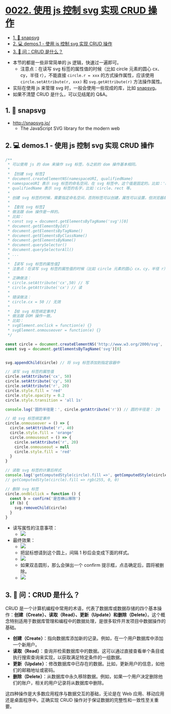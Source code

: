 # [0022. 使用 js 控制 svg 实现 CRUD 操作](https://github.com/Tdahuyou/svg/tree/main/0022.%20%E4%BD%BF%E7%94%A8%20js%20%E6%8E%A7%E5%88%B6%20svg%20%E5%AE%9E%E7%8E%B0%20CRUD%20%E6%93%8D%E4%BD%9C)

<!-- region:toc -->
- [1. 🔗 snapsvg](#1--snapsvg)
- [2. 💻 demos.1 - 使用 js 控制 svg 实现 CRUD 操作](#2--demos1---使用-js-控制-svg-实现-crud-操作)
- [3. 🤔 问：CRUD 是什么？](#3--问crud-是什么)
<!-- endregion:toc -->
- 本节的都是一些非常简单的 js 逻辑，快速过一遍即可。
  - 注意点：在读写 svg 标签的属性值的时候（比如 circle 元素的圆心 cx、cy，半径 r），不能直接 `circle.r = xxx` 的方式操作属性，应该使用 `circle.setAttribute(r, xxx)` 和 `svg.getAttribute(r)` 方法操作属性。
- 实际在使用 js 来管理 svg 时，一般会使用一些现成的库，比如 [snapsvg](http://snapsvg.io/)。
- 如果不清楚 CRUD 是什么，可以见结尾的 Q&A。

## 1. 🔗 snapsvg

- http://snapsvg.io/
  - The JavaScript SVG library for the modern web

## 2. 💻 demos.1 - 使用 js 控制 svg 实现 CRUD 操作

```javascript
/**
 * 可以使用 js 的 dom 来操作 svg 标签，与之前的 dom 操作基本相同。
 * 
 * 【创建 svg 标签】
 * document.createElementNS(namespaceURI, qualifiedName)
 * namespaceURI 表示 svg 标签的命名空间，在 svg 标签中，这个值是固定的。比如：'http://www.w3.org/2000/svg'、'http://www.w3.org/1999/xhtml' 等。
 * qualifiedName 表示 svg 标签的名字，比如：circle、rect 等。
 * 
 * 创建 svg 标签的时候，需要指定命名空间，否则标签可以创建，属性可以设置，但浏览器却无法正常渲染它。有关命名空间的介绍，见笔记 svg.0046
 * 
 * 【查找 svg 标签】
 * 做法跟 dom 操作是一样的。
 * 比如：
 * const svg = document.getElementsByTagName('svg')[0]
 * document.getElementById()
 * document.getElementsByTagName()
 * document.getElementsByClassName()
 * document.getElementsByName()
 * document.querySelector()
 * document.querySelectorAll()
 * ...
 * 
 * 【读写 svg 标签的属性值】
 * 注意点：在读写 svg 标签的属性值的时候（比如 circle 元素的圆心 cx、cy，半径 r），不能直接 `circle.r = xxx` 的方式操作属性，应该使用 `circle.setAttribute(r, xxx)` 和 `svg.getAttribute(r)` 方法操作属性。
 * 
 * 正确做法：
 * circle.setAttribute('cx',50) // 写
 * circle.getAttribute('cx') // 读
 * 
 * 错误做法：
 * circle.cx = 50 // 无效
 * 
 * 【给 svg 标签绑定事件】
 * 做法跟 DOM 操作一致。
 * 比如：
 * svgElement.onclick = function(e) {}
 * svgElement.onmouseover = function(e) {}
 */

const circle = document.createElementNS('http://www.w3.org/2000/svg', 'circle')
const svg = document.getElementsByTagName('svg')[0]


svg.appendChild(circle) // 将 svg 标签添加到指定容器中

// 读写 svg 标签的属性值
circle.setAttribute('cx', 50)
circle.setAttribute('cy', 50)
circle.setAttribute('r', 20)
circle.style.fill = 'red'
circle.style.opacity = 0.2
circle.style.transition = 'all 1s'

console.log('圆的半径是：', circle.getAttribute('r')) // 圆的半径是： 20

// 给 svg 标签绑定事件
circle.onmouseover = () => {
  circle.setAttribute('r', 40)
  circle.style.fill = 'orange'
  circle.onmouseout = () => {
    circle.setAttribute('r', 20)
    circle.onmouseout = null
    circle.style.fill = 'red'
  }
}

// 读取 svg 标签的计算后样式
console.log('getComputedStyle(circle).fill =>', getComputedStyle(circle).fill)
// getComputedStyle(circle).fill => rgb(255, 0, 0)

// 删除 svg 标签
circle.ondblclick = function () {
  const b = confirm('是否确认移除')
  if (b) {
    svg.removeChild(circle)
  }
}
```

- 读写属性的注意事项：
  - ![](assets/2024-12-10-15-12-57.png)
- 最终效果：
  - ![](assets/2024-12-10-14-41-47.png)
  - 把鼠标想请到这个圆上，间隔 1 秒后会变成下面的样式。
  - ![](assets/2024-12-10-14-41-54.png)
  - 如果双击圆形，那么会弹出一个 confirm 提示框，点击确定后，圆将被删除。
  - ![](assets/2024-12-10-14-42-20.png)

## 3. 🤔 问：CRUD 是什么？

CRUD 是一个计算机编程中常用的术语，代表了数据库或数据存储的四个基本操作：**创建（Create）、读取（Read）、更新（Update）和删除（Delete）**。这个概念特别适用于数据库管理和编程中的数据处理，是很多软件开发项目中数据操作的基础。

- **创建（Create）**：指向数据库添加新的记录。例如，在一个用户数据库中添加一个新用户。
- **读取（Read）**：查询并检索数据库中的数据。这可以通过直接查看单个条目或执行搜索查询来实现，以获取满足特定条件的一组数据。
- **更新（Update）**：修改数据库中已存在的数据。比如，更新用户的信息，如他们的邮箱地址或密码。
- **删除（Delete）**：从数据库中永久移除数据。例如，如果一个用户决定删除他们的账户，相关的用户记录将从数据库中删除。

这四种操作是大多数应用程序与数据交互的基础，无论是在 Web 应用、移动应用还是桌面程序中。正确实现 CRUD 操作对于保证数据的完整性和一致性至关重要。
